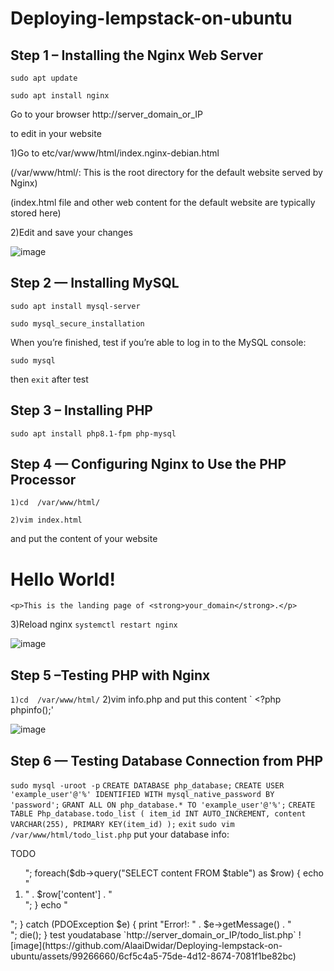 # Deploying-lempstack-on-ubuntu

## Step 1 – Installing the Nginx Web Server
`sudo apt update`

`sudo apt install nginx`

Go to your browser http://server_domain_or_IP

to edit in your website 

1)Go to etc/var/www/html/index.nginx-debian.html

(/var/www/html/: This is the root directory for the default website served by Nginx)

(index.html file and other web content for the default website are typically stored here)


2)Edit and save your changes

![image](https://github.com/AlaaiDwidar/Deploying-lempstack-on-ubuntu/assets/99266660/96f7c276-eb5f-4ddc-b1fc-9924d2a56210)

## Step 2 — Installing MySQL

`sudo apt install mysql-server`

`sudo mysql_secure_installation`

When you’re finished, test if you’re able to log in to the MySQL console:

`sudo mysql`

then `exit` after test

## Step 3 – Installing PHP

`sudo apt install php8.1-fpm php-mysql`

## Step 4 — Configuring Nginx to Use the PHP Processor

`1)cd  /var/www/html/`

`2)vim index.html`

and put the content of your website

<html>
  <head>
    <title>your_domain website</title>
  </head>
  <body>
    <h1>Hello World!</h1>

    <p>This is the landing page of <strong>your_domain</strong>.</p>
  </body>
</html>

3)Reload nginx
`systemctl restart nginx`

![image](https://github.com/AlaaiDwidar/Deploying-lempstack-on-ubuntu/assets/99266660/54a3d08f-b2bb-4ee4-ab75-8034b28c55de)

 ## Step 5 –Testing PHP with Nginx
`1)cd  /var/www/html/`
 2)vim info.php 
 and put this content
` <?php
phpinfo();'

![image](https://github.com/AlaaiDwidar/Deploying-lempstack-on-ubuntu/assets/99266660/e106fb15-f04b-4529-b99f-1aaf060eff16) 
## Step 6 — Testing Database Connection from PHP
`sudo mysql -uroot -p`
`CREATE DATABASE php_database;`
`CREATE USER 'example_user'@'%' IDENTIFIED WITH mysql_native_password BY 'password';`
`GRANT ALL ON php_database.* TO 'example_user'@'%';`
`CREATE TABLE Php_database.todo_list (
	item_id INT AUTO_INCREMENT,
	content VARCHAR(255),
	PRIMARY KEY(item_id)
);`
`exit`
`sudo vim /var/www/html/todo_list.php`
put your database info:
<?php
$user = "example_user";
$password = "password";
$database = "php_database";
$table = "todo_list";

try {
  $db = new PDO("mysql:host=localhost;dbname=$database", $user, $password);
  echo "<h2>TODO</h2><ol>"; 
  foreach($db->query("SELECT content FROM $table") as $row) {
    echo "<li>" . $row['content'] . "</li>";
  }
  echo "</ol>";
} catch (PDOException $e) {
    print "Error!: " . $e->getMessage() . "<br/>";
    die();
}
test youdatabase
`http://server_domain_or_IP/todo_list.php`


![image](https://github.com/AlaaiDwidar/Deploying-lempstack-on-ubuntu/assets/99266660/6cf5c4a5-75de-4d12-8674-7081f1be82bc)








